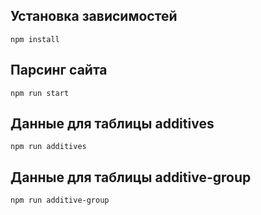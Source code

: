 ## Установка зависимостей
```shell
npm install
```
## Парсинг сайта
```shell
npm run start
```
## Данные для таблицы additives
```shell
npm run additives
```
## Данные для таблицы additive-group
```shell
npm run additive-group
```